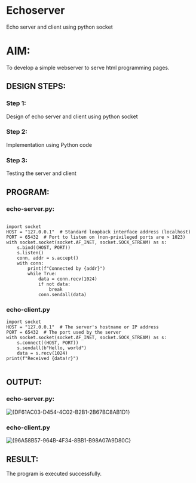 # Echoserver
Echo server and client using python socket

# AIM:

To develop a simple webserver to serve html programming pages.

## DESIGN STEPS:

### Step 1:

Design of echo server and client using python socket

### Step 2:

Implementation using Python code

### Step 3:

Testing the server and client 

## PROGRAM:

### echo-server.py:
```

import socket
HOST = "127.0.0.1"  # Standard loopback interface address (localhost)
PORT = 65432  # Port to listen on (non-privileged ports are > 1023)
with socket.socket(socket.AF_INET, socket.SOCK_STREAM) as s:
    s.bind((HOST, PORT))
    s.listen()
    conn, addr = s.accept()
    with conn:
        print(f"Connected by {addr}")
        while True:
            data = conn.recv(1024)
            if not data:
                break
            conn.sendall(data)
```

### echo-client.py
```
import socket
HOST = "127.0.0.1"  # The server's hostname or IP address
PORT = 65432  # The port used by the server
with socket.socket(socket.AF_INET, socket.SOCK_STREAM) as s:
    s.connect((HOST, PORT))
    s.sendall(b"Hello, world")
    data = s.recv(1024)
print(f"Received {data!r}")
 
```

## OUTPUT:
### echo-server.py:
![{DF61AC03-D454-4C02-B2B1-2B67BC8AB1D1}](https://github.com/user-attachments/assets/09fd4cf8-e86f-4c49-bf08-fc3aeb3af8d8)



### echo-client.py

![{96A58B57-964B-4F34-8BB1-B98A07A9D80C}](https://github.com/user-attachments/assets/84fc6bc4-a669-410f-be7a-0f6375fa98aa)




## RESULT:
The program is executed successfully.
